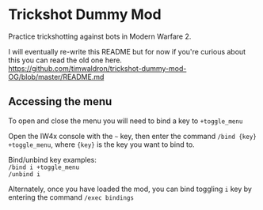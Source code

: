 # Trickshot Dummy Mod
Practice trickshotting against bots in Modern Warfare 2.

I will eventually re-write this README but for now if you're curious about this you can read the old one here.  
https://github.com/timwaldron/trickshot-dummy-mod-OG/blob/master/README.md  

## Accessing the menu
To open and close the menu you will need to bind a key to `+toggle_menu`  

Open the IW4x console with the `~` key, then enter the command `/bind {key} +toggle_menu`, where `{key}` is the key you want to bind to.  
  
Bind/unbind key examples:  
`/bind i +toggle_menu`  
`/unbind i`

Alternately, once you have loaded the mod, you can bind toggling `i` key by entering the command `/exec bindings`